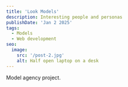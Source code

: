 ```yaml
---
title: 'Look Models'
description: Interesting people and personas
publishDate: 'Jan 2 2025'
tags:
  - Models
  - Web development
seo:
  image:
    src: '/post-2.jpg'
    alt: Half open laptop on a desk
---
```

Model agency project. 